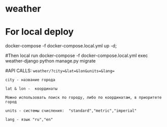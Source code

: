 # weather

# For local deploy
docker-compose -f docker-compose.local.yml up -d;


#Then local run
docker-compose -f docker-compose.local.yml exec weather-django python manage.py migrate

#API CALLS:
```weather/?city=&lat=&lon&units=&lang= ``` <p>
```city - название города``` <p>
```lat & lon -  координаты``` <p>
```Можно использовать поиск по городу, либо по координатам, в приоритете город```<p>
```units - системы счисления:  "standard","metric","imperial"```<p>
```lang - язык "ru","en"```